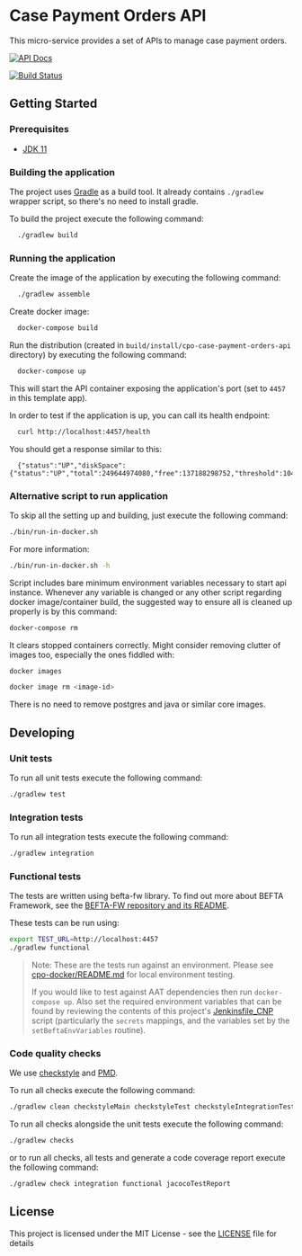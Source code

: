 # Case Payment Orders API


This micro-service provides a set of APIs to manage case payment orders.

[![API Docs](https://img.shields.io/badge/API%20Docs-site-e140ad.svg)](https://hmcts.github.io/reform-api-docs/swagger.html?url=https://hmcts.github.io/reform-api-docs/specs/cpo-case-payment-orders-api.json)

[![Build Status](https://travis-ci.org/hmcts/cpo-case-payment-orders-api.svg?branch=master)](https://travis-ci.org/hmcts/cpo-case-payment-orders-api)

## Getting Started

### Prerequisites
- [JDK 11](https://java.com)

### Building the application

The project uses [Gradle](https://gradle.org) as a build tool. It already contains
`./gradlew` wrapper script, so there's no need to install gradle.

To build the project execute the following command:

```bash
  ./gradlew build
```

### Running the application

Create the image of the application by executing the following command:

```bash
  ./gradlew assemble
```

Create docker image:

```bash
  docker-compose build
```

Run the distribution (created in `build/install/cpo-case-payment-orders-api` directory)
by executing the following command:

```bash
  docker-compose up
```

This will start the API container exposing the application's port
(set to `4457` in this template app).

In order to test if the application is up, you can call its health endpoint:

```bash
  curl http://localhost:4457/health
```

You should get a response similar to this:

```
  {"status":"UP","diskSpace":{"status":"UP","total":249644974080,"free":137188298752,"threshold":10485760}}
```

### Alternative script to run application

To skip all the setting up and building, just execute the following command:

```bash
./bin/run-in-docker.sh
```

For more information:

```bash
./bin/run-in-docker.sh -h
```

Script includes bare minimum environment variables necessary to start api instance. Whenever any variable is changed or any other script regarding docker image/container build, the suggested way to ensure all is cleaned up properly is by this command:

```bash
docker-compose rm
```

It clears stopped containers correctly. Might consider removing clutter of images too, especially the ones fiddled with:

```bash
docker images

docker image rm <image-id>
```

There is no need to remove postgres and java or similar core images.

## Developing

### Unit tests
To run all unit tests execute the following command:
```bash
./gradlew test
```

### Integration tests
To run all integration tests execute the following command:
```bash
./gradlew integration
```

### Functional tests
The tests are written using befta-fw library. To find out more about BEFTA Framework, see the
 [BEFTA-FW repository and its README](https://github.com/hmcts/befta-fw).

These tests can be run using:
```bash
export TEST_URL=http://localhost:4457
./gradlew functional
```

> Note: These are the tests run against an environment.
> Please see [cpo-docker/README.md](./cpo-docker/README.md) for local environment testing.
>
> If you would like to test against AAT dependencies then run `docker-compose up`.
> Also set the required environment variables that can be found by reviewing the contents of this project's
> [Jenkinsfile_CNP](./Jenkinsfile_CNP) script (particularly the `secrets` mappings, and the variables set by
> the `setBeftaEnvVariables` routine).
>

### Code quality checks
We use [checkstyle](http://checkstyle.sourceforge.net/) and [PMD](https://pmd.github.io/).

To run all checks execute the following command:

```bash
./gradlew clean checkstyleMain checkstyleTest checkstyleIntegrationTest pmdMain pmdTest pmdIntegrationTest
```

To run all checks alongside the unit tests execute the following command:

```bash
./gradlew checks
```

or to run all checks, all tests and generate a code coverage report execute the following command:

```bash
./gradlew check integration functional jacocoTestReport
```

## License

This project is licensed under the MIT License - see the [LICENSE](LICENSE) file for details

